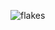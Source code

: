 ![flakes](https://socialify.git.ci/A1ca7raz/flakes/image?description=1&font=KoHo&logo=https%3A%2F%2Fraw.githubusercontent.com%2FNixOS%2Fnixos-artwork%2Fmaster%2Flogo%2Fnix-snowflake-colours.svg&name=1&owner=1&theme=Auto)
